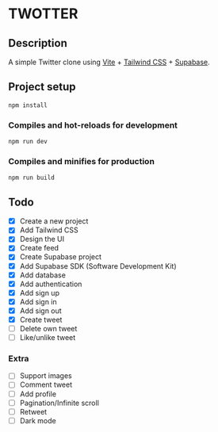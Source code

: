 # TWOTTER

## Description
A simple Twitter clone using [Vite](https://vitejs.dev) + [Tailwind CSS](https://tailwindcss.com) + [Supabase](https://supabase.com).

## Project setup

```
npm install
```

### Compiles and hot-reloads for development

```
npm run dev
```

### Compiles and minifies for production

```
npm run build
```
## Todo
- [x] Create a new project
- [x] Add Tailwind CSS
- [x] Design the UI
- [x] Create feed
- [x] Create Supabase project
- [x] Add Supabase SDK (Software Development Kit)
- [x] Add database
- [x] Add authentication
- [x] Add sign up
- [x] Add sign in
- [x] Add sign out
- [x] Create tweet
- [ ] Delete own tweet
- [ ] Like/unlike tweet

### Extra
- [ ] Support images
- [ ] Comment tweet
- [ ] Add profile
- [ ] Pagination/Infinite scroll
- [ ] Retweet
- [ ] Dark mode

